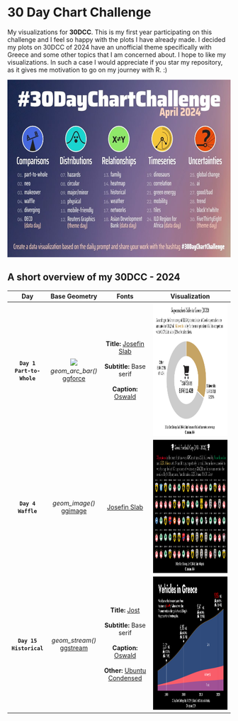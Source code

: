# 30 Day Chart Challenge

My visualizations for **30DCC**. This is my first year participating on this challenge and I feel so happy with the plots I have already made. I decided my plots on 30DCC of 2024 have an unofficial theme specifically with Greece and some other topics that I am concerned about. I hope to like my visualizations. In such a case I would appreciate if you star my repository, as it gives me motivation to go on my journey with R. :)

<p align="center">
 <img src="www/30DCC2024.jpeg" height="400"> 
</p>

## A short overview of my 30DCC - 2024

| **Day**  | **Base Geometry** | **Fonts** | **Visualization** | 
| :-------------: | :---:| :---: |:-------------: |
| **`Day 1`** <br> **`Part-to-Whole`** | <img src="https://ggforce.data-imaginist.com/reference/figures/logo.png" height="100"> <br> *geom_arc_bar()* <br> [ggforce](https://ggforce.data-imaginist.com/index.html)| **Title:** [Josefin Slab](https://fonts.google.com/specimen/Josefin+Slab) <br><br> **Subtitle:** Base serif <br><br> **Caption:** [Oswald](https://fonts.google.com/specimen/Oswald) |<img src="2024/day1/day1-2024-cc.png" height="300">  |
| **`Day 4`** <br> **`Waffle`**  | *geom_image()* <br> [ggimage](https://github.com/GuangchuangYu/ggimage) | [Josefin Slab](https://fonts.google.com/specimen/Josefin+Slab)|<img src="2024/day4/day4-2024-cc.png" height="300"> |
| **`Day 15`** <br> **`Historical`**| *geom_stream()* <br> [ggstream](https://github.com/davidsjoberg/ggstream)| **Title:** [Jost](https://fonts.google.com/specimen/Jost) <br><br> **Subtitle:** Base serif <br><br> **Caption:** [Oswald](https://fonts.google.com/specimen/Oswald) <br><br> **Other:** [Ubuntu Condensed](https://fonts.google.com/specimen/Ubuntu+Condensed) |<img src="2024/day15/day15_dark-2024-cc.png" height="300"> |
